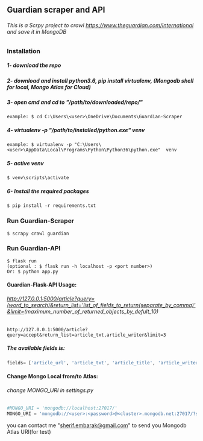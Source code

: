 ## Guardian scraper and API
###### This is a Scrpy project to crawl https://www.theguardian.com/international and save it in MongoDB
### Installation
##### 1- download the repo
##### 2- download and install  python3.6, pip install virtualenv, (Mongodb shell for local, Mongo Atlas for Cloud)
##### 3- open cmd and cd to "/path/to/downloaded/repo/"
```
example: $ cd C:\Users\<user>\OneDrive\Documents\Guardian-Scraper
```
##### 4- virtualenv -p "/path/to/installed/python.exe"  venv
```
example: $ virtualenv -p "C:\Users\<user>\AppData\Local\Programs\Python\Python36\python.exe"  venv
```
##### 5- active venv
```
$ venv\scripts\activate
```
##### 6- Install the required packages
```
$ pip install -r requirements.txt
```

### Run Guardian-Scraper
```
$ scrapy crawl guardian
```

### Run Guardian-API
```
$ flask run 
(optional : $ flask run -h localhost -p <port number>)
Or: $ python app.py
```
####  Guardian-Flask-API Usage:
###### http://127.0.0.1:5000/article?query=(word_to_search)&return_list='list_of_fields_to_return(separate_by_comma)'&limit=<int>(maximum_number_of_returned_objects_by_defult_10)
```
http://127.0.0.1:5000/article?query=accept&return_list=article_txt,article_writer&limit=3
```
##### The available fields is:
```python
fields= ['article_url', 'article_txt', 'article_title', 'article_writer', 'article_caption', 'article_time','category', 'subcategory_name', 'page_name']
```
####  Change Mongo Local from/to Atlas:
###### change MONGO_URI in settings.py
```python
#MONGO_URI = 'mongodb://localhost:27017/'
MONGO_URI = 'mongodb://<user>:<password>@<cluster>.mongodb.net:27017/?ssl=true&replicaSet=atlas-13yas1-shard-0&authSource=admin&retryWrites=true&w=majority'
```
you can contact me "sherif.embarak@gmail.com" to send you Mongodb Atlas URI(for test)

